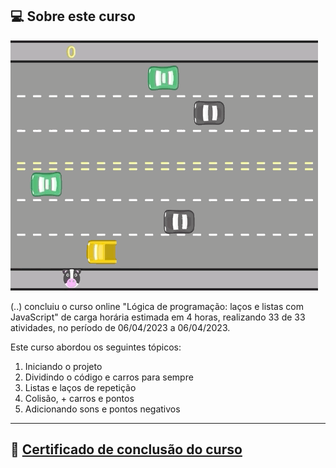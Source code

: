 ## 💻 Sobre este curso

<img src=".github/freeway.gif" alt="Imagem do Jogo Pong">

(..) concluiu o curso online "Lógica de programação: laços e listas com JavaScript" de carga horária estimada em 4 horas, realizando 33 de 33 atividades, no período de 06/04/2023 a 06/04/2023.

Este curso abordou os seguintes tópicos:

1. Iniciando o projeto
2. Dividindo o código e carros para sempre
3. Listas e laços de repetição
4. Colisão, + carros e pontos
5. Adicionando sons e pontos negativos


------
## 📰 <a href="https://unibb.alura.com.br/certificate/b01770bb-6008-4848-b25c-4f59653e0be5">Certificado de conclusão do curso</a>





